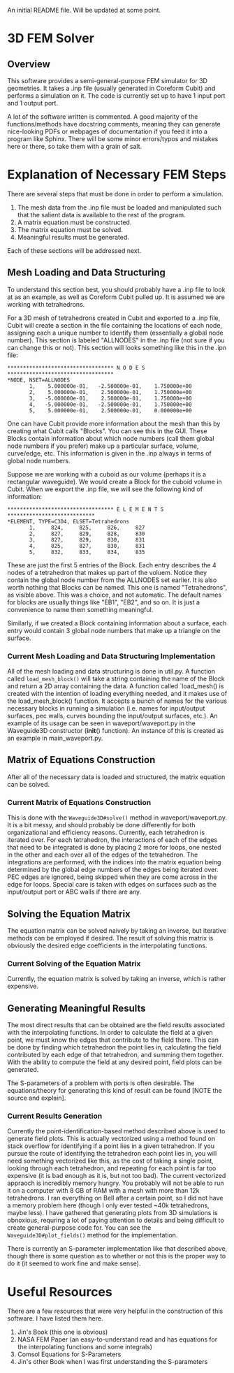 An initial README file. Will be updated at some point.

# 3D FEM Solver

## Overview
This software provides a semi-general-purpose FEM simulator for 3D geometries. It takes a .inp file (usually generated in Coreform Cubit) and performs a simulation on it. The code is currently set up to have 1 input port and 1 output port.

A lot of the software written is commented. A good majority of the functions/methods have docstring comments, meaning they can generate nice-looking PDFs or webpages of documentation if you feed it into a program like Sphinx. There will be some minor errors/typos and mistakes here or there, so take them with a grain of salt.

# Explanation of Necessary FEM Steps
There are several steps that must be done in order to perform a simulation.
1. The mesh data from the .inp file must be loaded and manipulated such that the salient data is available to the rest of the program.
2. A matrix equation must be constructed.
3. The matrix equation must be solved.
4. Meaningful results must be generated.

Each of these sections will be addressed next.

## Mesh Loading and Data Structuring
To understand this section best, you should probably have a .inp file to look at as an example, as well as Coreform Cubit pulled up. It is assumed we are working with tetrahedrons.

For a 3D mesh of tetrahedrons created in Cubit and exported to a .inp file, Cubit will create a section in the file containing the locations of each node, assigning each a unique number to identify them (essentially a global node number). This section is labeled "ALLNODES" in the .inp file (not sure if you can change this or not). This section will looks something like this in the .ipn file:

```
********************************** N O D E S **********************************
*NODE, NSET=ALLNODES
       1,    5.000000e-01,   -2.500000e-01,    1.750000e+00
       2,    5.000000e-01,    2.500000e-01,    1.750000e+00
       3,   -5.000000e-01,    2.500000e-01,    1.750000e+00
       4,   -5.000000e-01,   -2.500000e-01,    1.750000e+00
       5,    5.000000e-01,    2.500000e-01,    0.000000e+00
```

One can have Cubit provide more information about the mesh than this by creating what Cubit calls "Blocks". You can see this in the GUI. These Blocks contain information about which node numbers (call them global node numbers if you prefer) make up a particular surface, volume, curve/edge, etc. This information is given in the .inp always in terms of global node numbers.

Suppose we are working with a cuboid as our volume (perhaps it is a rectangular waveguide). We would create a Block for the cuboid volume in Cubit. When we export the .inp file, we will see the following kind of information:

```
********************************** E L E M E N T S ****************************
*ELEMENT, TYPE=C3D4, ELSET=Tetrahedrons
       1,     824,     825,     826,     827
       2,     827,     829,     828,     830
       3,     827,     829,     830,     831
       4,     825,     827,     830,     831
       5,     832,     833,     834,     835
```

These are just the first 5 entries of the Block. Each entry describes the 4 nodes of a tetrahedron that makes up part of the voluem. Notice they contain the global node number from the ALLNODES set earlier. It is also worth nothing that Blocks can be named. This one is named "Tetrahedrons", as visible above. This was a choice, and not automatic. The default names for blocks are usually things like "EB1", "EB2", and so on. It is just a convenience to name them something meaningful.

Similarly, if we created a Block containing information about a surface, each entry would contain 3 global node numbers that make up a triangle on the surface.

### Current Mesh Loading and Data Structuring Implementation
All of the mesh loading and data structuring is done in util.py. A function called `load_mesh_block()` will take a string containing the name of the Block and return a 2D array containing the data. A function called `load_mesh() is created with the intention of loading everything needed, and it makes use of the load_mesh_block() function. It accepts a bunch of names for the various necessary blocks in running a simulation (i.e. names for input/output surfaces, pec walls, curves bounding the input/output surfaces, etc.). An example of its usage can be seen in waveport/waveport.py in the Waveguide3D constructor (__init__() function). An instance of this is created as an example in main_waveport.py.

## Matrix of Equations Construction
After all of the necessary data is loaded and structured, the matrix equation can be solved.

### Current Matrix of Equations Construction
This is done with the `Waveguide3D#solve()` method in waveport/waveport.py. It is a bit messy, and should probably be done differently for both organizational and efficiency reasons. Currently, each tetrahedron is iterated over. For each tetrahedron, the interactions of each of the edges that need to be integrated is done by placing 2 more for loops, one nested in the other and each over all of the edges of the tetrahedron. The integrations are performed, with the indices into the matrix equation being determined by the global edge numbers of the edges being iterated over. PEC edges are ignored, being skipped when they are come across in the edge for loops. Special care is taken with edges on surfaces such as the input/output port or ABC walls if there are any.

## Solving the Equation Matrix
The equation matrix can be solved naively by taking an inverse, but iterative methods can be employed if desired. The result of solving this matrix is obviously the desired edge coefficients in the interpolating functions.

### Current Solving of the Equation Matrix
Currently, the equation matrix is solved by taking an inverse, which is rather expensive.

## Generating Meaningful Results
The most direct results that can be obtained are the field results associated with the interpolating functions. In order to calculate the field at a given point, we must know the edges that contribute to the field there. This can be done by finding which tetrahedron the point lies in, calculating the field contributed by each edge of that tetrahedron, and summing them together. With the ability to compute the field at any desired point, field plots can be generated.

The S-parameters of a problem with ports is often desirable. The equations/theory for generating this kind of result can be found [NOTE the source and explain].

### Current Results Generation
Currently the point-identification-based method described above is used to generate field plots. This is actually vectorized using a method found on stack overflow for identifying if a point lies in a given tetrahedron. If you pursue the route of identifying the tetrahedron each point lies in, you will need something vectorized like this, as the cost of taking a single point, looking through each tetrahedron, and repeating for each point is far too expensive (it is bad enough as it is, but not too bad). The current vectorized appraoch is incredibly memory hungry. You probably will not be able to run it on a computer with 8 GB of RAM with a mesh with more than 12k tetrahedrons. I ran everything on Bell after a certain point, so I did not have a memory problem here (though I only ever tested ~40k tetrahedrons, maybe less). I have gathered that generating plots from 3D simulations is obnoxious, requring a lot of paying attention to details and being difficult to create general-purpose code for. You can see the `Waveguide3D#plot_fields()` method for the implementation.

There is currently an S-parameter implementation like that described above, though there is some question as to whether or not this is the proper way to do it (it seemed to work fine and make sense).

# Useful Resources
There are a few resources that were very helpful in the construction of this software. I have listed them here.

1. Jin's Book (this one is obvious)
2. NASA FEM Paper (an easy-to-understand read and has equations for the interpolating functions and some integrals)
3. Comsol Equations for S-Parameters
4. Jin's other Book when I was first understanding the S-parameters

